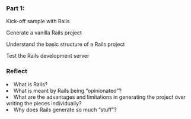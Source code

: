 <h3>Part 1: </h3>
<p>
	Kick-off sample with Rails</p>
<p>Generate a vanilla Rails project</p>
<p>Understand the basic structure of a Rails project</p>
<p>Test the Rails development server</p>

<h3>Reflect</h3>
<li>What is Rails?</li>
<li>What is meant by Rails being “opinionated”?</li>
<li>What are the advantages and limitations in generating the project over writing the pieces individually?</li>
<li>Why does Rails generate so much “stuff”?</li>

